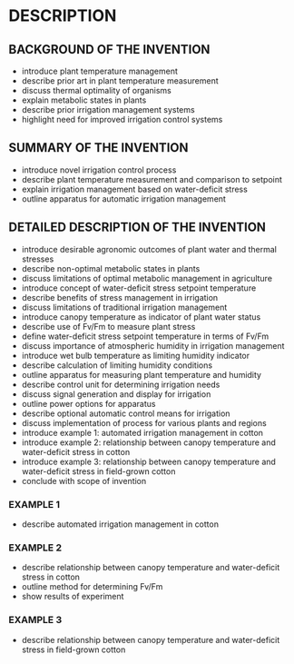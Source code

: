 # DESCRIPTION

## BACKGROUND OF THE INVENTION

- introduce plant temperature management
- describe prior art in plant temperature measurement
- discuss thermal optimality of organisms
- explain metabolic states in plants
- describe prior irrigation management systems
- highlight need for improved irrigation control systems

## SUMMARY OF THE INVENTION

- introduce novel irrigation control process
- describe plant temperature measurement and comparison to setpoint
- explain irrigation management based on water-deficit stress
- outline apparatus for automatic irrigation management

## DETAILED DESCRIPTION OF THE INVENTION

- introduce desirable agronomic outcomes of plant water and thermal stresses
- describe non-optimal metabolic states in plants
- discuss limitations of optimal metabolic management in agriculture
- introduce concept of water-deficit stress setpoint temperature
- describe benefits of stress management in irrigation
- discuss limitations of traditional irrigation management
- introduce canopy temperature as indicator of plant water status
- describe use of Fv/Fm to measure plant stress
- define water-deficit stress setpoint temperature in terms of Fv/Fm
- discuss importance of atmospheric humidity in irrigation management
- introduce wet bulb temperature as limiting humidity indicator
- describe calculation of limiting humidity conditions
- outline apparatus for measuring plant temperature and humidity
- describe control unit for determining irrigation needs
- discuss signal generation and display for irrigation
- outline power options for apparatus
- describe optional automatic control means for irrigation
- discuss implementation of process for various plants and regions
- introduce example 1: automated irrigation management in cotton
- introduce example 2: relationship between canopy temperature and water-deficit stress in cotton
- introduce example 3: relationship between canopy temperature and water-deficit stress in field-grown cotton
- conclude with scope of invention

### EXAMPLE 1

- describe automated irrigation management in cotton

### EXAMPLE 2

- describe relationship between canopy temperature and water-deficit stress in cotton
- outline method for determining Fv/Fm
- show results of experiment

### EXAMPLE 3

- describe relationship between canopy temperature and water-deficit stress in field-grown cotton

